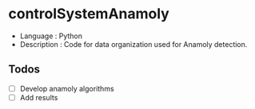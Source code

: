 # controlSystemAnamoly
* Language : Python </n>
* Description : Code for data organization used for Anamoly detection. 

## Todos
- [ ]  Develop anamoly algorithms
- [ ]  Add results

